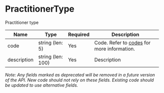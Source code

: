 # PractitionerType

Practitioner type

| Name | Type | Required | Description |
| - | - | - | - |
| code | string (len: 5) | Yes | Code. Refer to [codes](https://github.com/fsmb/api-docs/tree/master/docs/codes) for more information. |
| description | string (len: 100) | Yes | Description |

*Note: Any fields marked as deprecated will be removed in a future version of the API. New code should not rely on these fields. Existing code should be updated to use alternative fields.*
